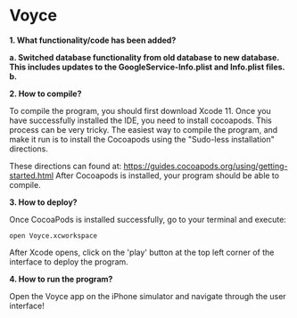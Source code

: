 # Voyce

<b> 1. What functionality/code has been added? </b>

<b> a. Switched database functionality from old database to new database. This includes updates to the GoogleService-Info.plist and Info.plist files. </b>
<b> b. </b>


<b> 2. How to compile? </b>

To compile the program, you should first download Xcode 11. Once you have successfully installed the IDE, you need to install cocoapods. This process can be very tricky. The easiest way to compile the program, and make it run is to install the Cocoapods using the "Sudo-less installation" directions. 

These directions can found at: https://guides.cocoapods.org/using/getting-started.html
After Cocoapods is installed, your program should be able to compile.

<b> 3. How to deploy? </b>

Once CocoaPods is installed successfully, go to your terminal and execute: <pre><code>open Voyce.xcworkspace</code></pre> After Xcode opens, click on the 'play' button at the top left corner of the interface to deploy the program.

<b> 4. How to run the program? </b>

Open the Voyce app on the iPhone simulator and navigate through the user interface!
